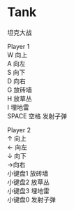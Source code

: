 # Tank
坦克大战

Player 1\
W 向上\
A 向左\
S 向下\
D 向右\
G 放砖墙\
H 放草丛\
I 埋地雷\
SPACE 空格 发射子弹


Player 2\
↑ 向上\
← 向左\
↓ 向下\
→向右\
小键盘1 放砖墙\
小键盘2 放草丛\
小键盘3 埋地雷\
小键盘0 发射子弹